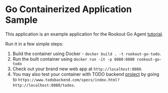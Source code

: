 # Go Containerized Application Sample

This application is an example application for the Rookout Go Agent [tutorial](https://docs.rookout.com/docs/go-container-tutorial/).

Run it in a few simple steps:
1. Build the container using Docker - `docker build . -t rookout-go-todo`.
2. Run the built container using `docker run -it -p 8080:8080 rookout-go-todo`
3. Check out your brand new web app at `http://localhost:8080`.
4. You may also test your container with TODO backend [project](https://todobackend.com/) by going to `https://www.todobackend.com/specs/index.html?http://localhost:8080/todos`.
